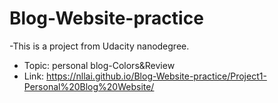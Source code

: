 # Blog-Website-practice
-This is a project from Udacity nanodegree.
- Topic: personal blog-Colors&Review
- Link: https://nllai.github.io/Blog-Website-practice/Project1-Personal%20Blog%20Website/
